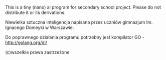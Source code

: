This is a tiny (nano) ai program for secondary school project. Please do not distribute it or its derivations.

Niewielka sztuczna inteligencja napisana przez uczniów gimnazjum Im. Ignacego Domeyki w Warszawie.

Do poprawnego działania programu potrzebny jest kompilator GO - http://golang.org/dl/

(c)wszelkie prawa zastrzeżone
